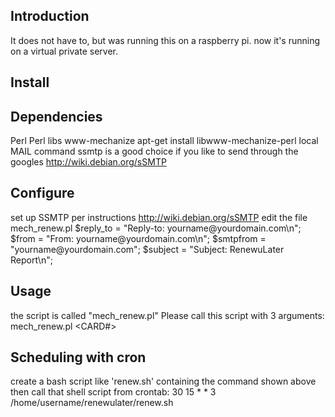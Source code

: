 Introduction
--
It does not have to, but was running this on a raspberry pi. now it's running on a virtual private server.

Install
--
Dependencies
---
Perl
Perl libs
www-mechanize
apt-get install libwww-mechanize-perl
local MAIL command
ssmtp is a good choice if you like to send through the googles
http://wiki.debian.org/sSMTP

Configure
--
set up SSMTP per instructions http://wiki.debian.org/sSMTP
edit the file mech_renew.pl
$reply_to = "Reply-to: yourname\@yourdomain.com\n";
$from = "From: yourname\@yourdomain.com\n";
$smtpfrom = "yourname\@yourdomain.com";
$subject = "Subject: RenewuLater Report\n";

Usage
--
the script is called "mech_renew.pl"
Please call this script with 3 arguments:
mech_renew.pl <CARD#> <PIN> <EMAIL>

Scheduling with cron
--
create a bash script like 'renew.sh' containing the command shown above then call that shell script from crontab:
30 15 * * 3 /home/username/renewulater/renew.sh
